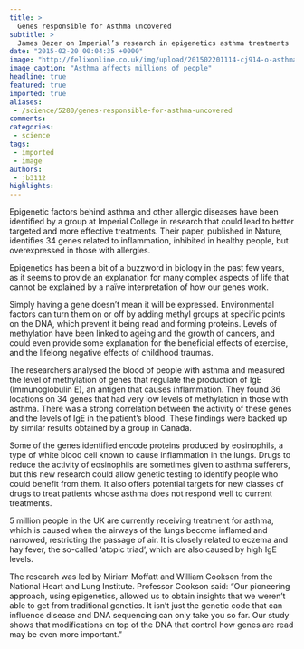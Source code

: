 ```yaml
---
title: >
  Genes responsible for Asthma uncovered
subtitle: >
  James Bezer on Imperial’s research in epigenetics asthma treatments
date: "2015-02-20 00:04:35 +0000"
image: "http://felixonline.co.uk/img/upload/201502201114-cj914-o-asthma-sleep-apnea-facebook.jpg"
image_caption: "Asthma affects millions of people"
headline: true
featured: true
imported: true
aliases:
 - /science/5280/genes-responsible-for-asthma-uncovered
comments:
categories:
 - science
tags:
 - imported
 - image
authors:
 - jb3112
highlights:
---
```


Epigenetic factors behind asthma and other allergic diseases have been identified by a group at Imperial College in research that could lead to better targeted and more effective treatments. Their paper, published in Nature, identifies 34 genes related to inflammation, inhibited in healthy people, but overexpressed in those with allergies.

Epigenetics has been a bit of a buzzword in biology in the past few years, as it seems to provide an explanation for many complex aspects of life that cannot be explained by a naïve interpretation of how our genes work.

Simply having a gene doesn’t mean it will be expressed. Environmental factors can turn them on or off by adding methyl groups at specific points on the DNA, which prevent it being read and forming proteins. Levels of methylation have been linked to ageing and the growth of cancers, and could even provide some explanation for the beneficial effects of exercise, and the lifelong negative effects of childhood traumas.

The researchers analysed the blood of people with asthma and measured the level of methylation of genes that regulate the production of IgE (Immunoglobulin E), an antigen that causes inflammation. They found 36 locations on 34 genes that had very low levels of methylation in those with asthma. There was a strong correlation between the activity of these genes and the levels of IgE in the patient’s blood. These findings were backed up by similar results obtained by a group in Canada.

Some of the genes identified encode proteins produced by eosinophils, a type of white blood cell known to cause inflammation in the lungs. Drugs to reduce the activity of eosinophils are sometimes given to asthma sufferers, but this new research could allow genetic testing to identify people who could benefit from them. It also offers potential targets for new classes of drugs to treat patients whose asthma does not respond well to current treatments.

5 million people in the UK are currently receiving treatment for asthma, which is caused when the airways of the lungs become inflamed and narrowed, restricting the passage of air. It is closely related to eczema and hay fever, the so-called ‘atopic triad’, which are also caused by high IgE levels.

The research was led by Miriam Moffatt and William Cookson from the National Heart and Lung Institute. Professor Cookson said: “Our pioneering approach, using epigenetics, allowed us to obtain insights that we weren’t able to get from traditional genetics. It isn’t just the genetic code that can influence disease and DNA sequencing can only take you so far. Our study shows that modifications on top of the DNA that control how genes are read may be even more important.”
